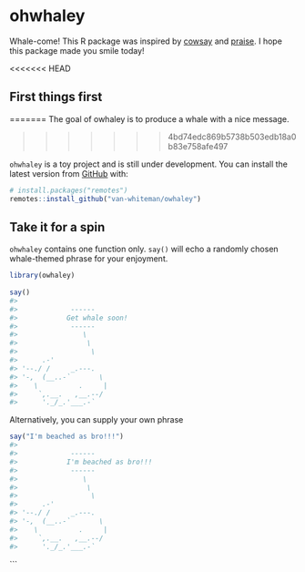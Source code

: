 
<!-- README.md is generated from README.Rmd. Please edit that file -->

# ohwhaley

Whale-come! This R package was inspired by
[cowsay](https://github.com/sckott/cowsay) and
[praise](https://github.com/rladies/praise). I hope this package made
you smile today!

<<<<<<< HEAD
## First things first
=======
The goal of owhaley is to produce a whale with a nice message.
>>>>>>> 4bd74edc869b5738b503edb18a0b83e758afe497

`ohwhaley` is a toy project and is still under development. You can
install the latest version from [GitHub](https://github.com/) with:

``` r
# install.packages("remotes")
remotes::install_github("van-whiteman/owhaley")
```

## Take it for a spin

`ohwhaley` contains one function only. `say()` will echo a randomly
chosen whale-themed phrase for your enjoyment.

``` r
library(owhaley)
 
say() 
#> 
#>             ------ 
#>            Get whale soon! 
#>             ------ 
#>                \   
#>                 \  
#>                  \
#>      .-'
#> '--./ /     _.---.
#> '-,  (__..-`       \
#>    \          .     |
#>     `,.__.   ,__.--/
#>      '._/_.'___.-`
```

Alternatively, you can supply your own phrase

``` r
say("I'm beached as bro!!!")
#> 
#>             ------ 
#>            I'm beached as bro!!! 
#>             ------ 
#>                \   
#>                 \  
#>                  \
#>      .-'
#> '--./ /     _.---.
#> '-,  (__..-`       \
#>    \          .     |
#>     `,.__.   ,__.--/
#>      '._/_.'___.-`
```

\`\`\`
